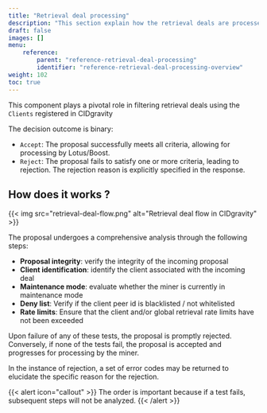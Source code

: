 ```yaml
---
title: "Retrieval deal processing"
description: "This section explain how the retrieval deals are processed by CIDgravity using clients configuration"
draft: false
images: []
menu:
    reference:
        parent: "reference-retrieval-deal-processing"
        identifier: "reference-retrieval-deal-processing-overview"
weight: 102
toc: true
---
```


This component plays a pivotal role in filtering retrieval deals using the `Clients` registered in CIDgravity

The decision outcome is binary:

- `Accept`: The proposal successfully meets all criteria, allowing for processing by Lotus/Boost.
- `Reject`: The proposal fails to satisfy one or more criteria, leading to rejection. The rejection reason is explicitly specified in the response.

## How does it works ?

{{< img src="retrieval-deal-flow.png" alt="Retrieval deal flow in CIDgravity" >}}

The proposal undergoes a comprehensive analysis through the following steps:

- **Proposal integrity**: verify the integrity of the incoming proposal
- **Client identification**: identify the client associated with the incoming deal
- **Maintenance mode**: evaluate whether the miner is currently in maintenance mode
- **Deny list**: Verify if the client peer id is blacklisted / not whitelisted
- **Rate limits**: Ensure that the client and/or global retrieval rate limits have not been exceeded

Upon failure of any of these tests, the proposal is promptly rejected. 
Conversely, if none of the tests fail, the proposal is accepted and progresses for processing by the miner.

In the instance of rejection, a set of error codes may be returned to elucidate the specific reason for the rejection.

{{< alert icon="callout" >}}
The order is important because if a test fails, subsequent steps will not be analyzed.
{{< /alert >}}

